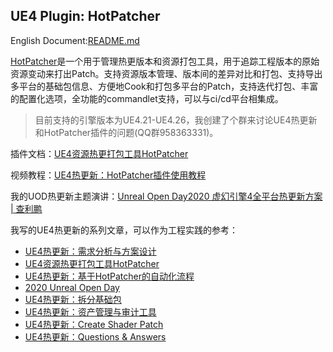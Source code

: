 ## UE4 Plugin: HotPatcher
English Document:[README.md](https://github.com/hxhb/HotPatcher/edit/master/README.md)

[HotPatcher](https://github.com/hxhb/HotPatcher)是一个用于管理热更版本和资源打包工具，用于追踪工程版本的原始资源变动来打出Patch。支持资源版本管理、版本间的差异对比和打包、支持导出多平台的基础包信息、方便地Cook和打包多平台的Patch，支持迭代打包、丰富的配置化选项，全功能的commandlet支持，可以与ci/cd平台相集成。

>目前支持的引擎版本为UE4.21-UE4.26，我创建了个群来讨论UE4热更新和HotPatcher插件的问题(QQ群958363331)。

插件文档：[UE4资源热更打包工具HotPatcher](https://imzlp.com/posts/17590/)

视频教程：[UE4热更新：HotPatcher插件使用教程](https://www.bilibili.com/video/BV1Tz4y197tR/)

我的UOD热更新主题演讲：[Unreal Open Day2020 虚幻引擎4全平台热更新方案 | 查利鹏](https://www.bilibili.com/video/BV1ir4y1c76g)

我写的UE4热更新的系列文章，可以作为工程实践的参考：

- [UE4热更新：需求分析与方案设计](https://imzlp.com/posts/17371)
- [UE4资源热更打包工具HotPatcher](https://imzlp.com/posts/17590/)
- [UE4热更新：基于HotPatcher的自动化流程](https://imzlp.com/posts/10938/)
- [2020 Unreal Open Day](https://imzlp.com/posts/11043/)
- [UE4热更新：拆分基础包](https://imzlp.com/posts/13765/)
- [UE4热更新：资产管理与审计工具](https://imzlp.com/posts/3675)
- [UE4热更新：Create Shader Patch](https://imzlp.com/posts/5867/)
- [UE4热更新：Questions & Answers](https://imzlp.com/posts/16895/)
